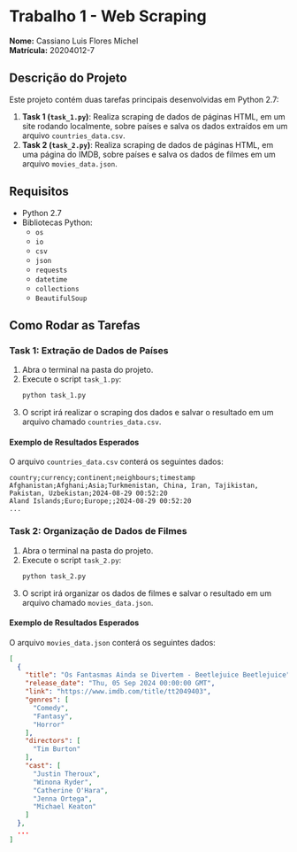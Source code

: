 # Trabalho 1 - Web Scraping

**Nome:** Cassiano Luis Flores Michel  
**Matrícula:** 20204012-7

## Descrição do Projeto

Este projeto contém duas tarefas principais desenvolvidas em Python 2.7:

1. **Task 1 (`task_1.py`)**: Realiza scraping de dados de páginas HTML, em um site rodando localmente, sobre países e
   salva os dados extraídos em um arquivo `countries_data.csv`.
2. **Task 2 (`task_2.py`)**: Realiza scraping de dados de páginas HTML, em uma página do IMDB, sobre países e salva os
   dados de filmes em um arquivo `movies_data.json`.

## Requisitos

- Python 2.7
- Bibliotecas Python:
    - `os`
    - `io`
    - `csv`
    - `json`
    - `requests`
    - `datetime`
    - `collections`
    - `BeautifulSoup`

## Como Rodar as Tarefas

### Task 1: Extração de Dados de Países

1. Abra o terminal na pasta do projeto.
2. Execute o script `task_1.py`:
   ```bash
   python task_1.py
   ```
3. O script irá realizar o scraping dos dados e salvar o resultado em um arquivo chamado `countries_data.csv`.

#### Exemplo de Resultados Esperados

O arquivo `countries_data.csv` conterá os seguintes dados:

```
country;currency;continent;neighbours;timestamp
Afghanistan;Afghani;Asia;Turkmenistan, China, Iran, Tajikistan, Pakistan, Uzbekistan;2024-08-29 00:52:20
Aland Islands;Euro;Europe;;2024-08-29 00:52:20
...
```

### Task 2: Organização de Dados de Filmes

1. Abra o terminal na pasta do projeto.
2. Execute o script `task_2.py`:
   ```bash
   python task_2.py
   ```
3. O script irá organizar os dados de filmes e salvar o resultado em um arquivo chamado `movies_data.json`.

#### Exemplo de Resultados Esperados

O arquivo `movies_data.json` conterá os seguintes dados:

```json
[
  {
    "title": "Os Fantasmas Ainda se Divertem - Beetlejuice Beetlejuice",
    "release_date": "Thu, 05 Sep 2024 00:00:00 GMT",
    "link": "https://www.imdb.com/title/tt2049403",
    "genres": [
      "Comedy",
      "Fantasy",
      "Horror"
    ],
    "directors": [
      "Tim Burton"
    ],
    "cast": [
      "Justin Theroux",
      "Winona Ryder",
      "Catherine O'Hara",
      "Jenna Ortega",
      "Michael Keaton"
    ]
  },
  ...
]
```
